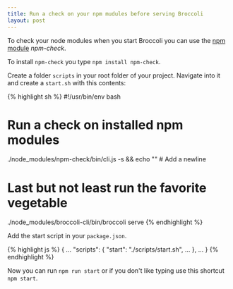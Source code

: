 ```yaml
---
title: Run a check on your npm mudules before serving Broccoli
layout: post
---
```


To check your node modules when you start Broccoli you can use the [npm module](https://www.npmjs.com/package/npm-check) *npm-check*.

To install `npm-check` you type `npm install npm-check`.

Create a folder `scripts` in your root folder of your project. Navigate into it and create a `start.sh` with this contents:

{% highlight sh %}
#!/usr/bin/env bash

# Run a check on installed npm modules
./node_modules/npm-check/bin/cli.js -s && echo "" # Add a newline

# Last but not least run the favorite vegetable
./node_modules/broccoli-cli/bin/broccoli serve
{% endhighlight %}

Add the start script in your `package.json`.

{% highlight js %}
{
  ...
  "scripts": {
    "start": "./scripts/start.sh",
    ...
  },
  ...
}
{% endhighlight %}

Now you can run `npm run start` or if you don't like typing use this shortcut `npm start`.
